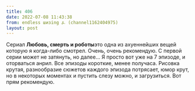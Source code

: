 ```yaml
---
title: 406
date: 2022-07-08 11:43:38
from: endless шизing ⍼ (channel1162404975)
layout: post
---
```


Сериал **Любовь, смерть и роботы**это одна из ахуеннейших вещей которую я когда-либо смотрел. Очень, очень рекомендую. С первой серии может не затянуть, но далее... Я просто вот уже на 7 эпизоде, и оторваться анрил. Все эпизоды короткие, менее получаса.
Рисовка крутая, разнообразие сюжетов каждого эпизода потрясает, юмор крут, но в некоторых моментах и пустить слезу можно, и загрузиться.
Вот прям рекомендую.
